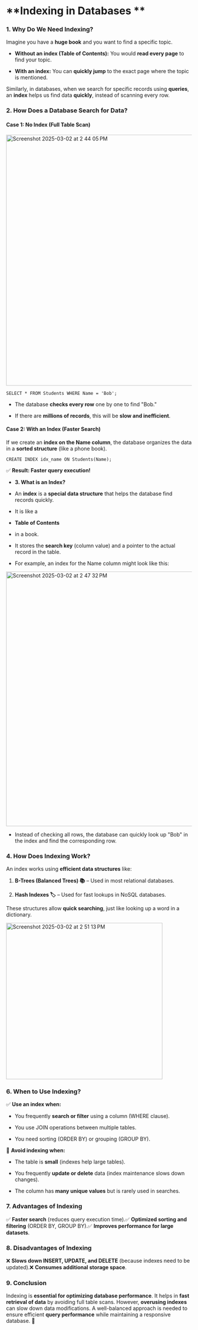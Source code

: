 **Indexing in Databases **
==========================================================

### **1\. Why Do We Need Indexing?**

Imagine you have a **huge book** and you want to find a specific topic.

*   **Without an index (Table of Contents):** You would **read every page** to find your topic.
    
*   **With an index:** You can **quickly jump** to the exact page where the topic is mentioned.
    

Similarly, in databases, when we search for specific records using **queries**, an **index** helps us find data **quickly**, instead of scanning every row.

### **2\. How Does a Database Search for Data?**

#### **Case 1: No Index (Full Table Scan)**


<img width="680" alt="Screenshot 2025-03-02 at 2 44 05 PM" src="https://github.com/user-attachments/assets/2ef02b5e-2c58-4e2f-aa24-2a06559108c6" />


```
SELECT * FROM Students WHERE Name = 'Bob';

```

*   The database **checks every row** one by one to find "Bob."
    
*   If there are **millions of records**, this will be **slow and inefficient**.
    

#### **Case 2: With an Index (Faster Search)**

If we create an **index on the Name column**, the database organizes the data in a **sorted structure** (like a phone book).

```
CREATE INDEX idx_name ON Students(Name);
```
✅ **Result: Faster query execution!**

*   **3\. What is an Index?**
    
*   An **index** is a **special data structure** that helps the database find records quickly.
    
*   It is like a
    
*   **Table of Contents**
    
*   in a book.
    
*   It stores the **search key** (column value) and a pointer to the actual record in the table.
    
*   For example, an index for the Name column might look like this:

   <img width="690" alt="Screenshot 2025-03-02 at 2 47 32 PM" src="https://github.com/user-attachments/assets/7e62348e-381b-48f9-be3e-e96dc5aa469c" />


*   Instead of checking all rows, the database can quickly look up "Bob" in the index and find the corresponding row.


  ### **4\. How Does Indexing Work?**

An index works using **efficient data structures** like:

1.  **B-Trees (Balanced Trees) 📚** – Used in most relational databases.
    
2.  **Hash Indexes 🏷️** – Used for fast lookups in NoSQL databases.
    

These structures allow **quick searching**, just like looking up a word in a dictionary.







<img width="424" alt="Screenshot 2025-03-02 at 2 51 13 PM" src="https://github.com/user-attachments/assets/8ab3eab0-32b3-4a40-a9ee-7faeddac1297" />



### **6\. When to Use Indexing?**

✅ **Use an index when:**

*   You frequently **search or filter** using a column (WHERE clause).
    
*   You use JOIN operations between multiple tables.
    
*   You need sorting (ORDER BY) or grouping (GROUP BY).
    

🚫 **Avoid indexing when:**

*   The table is **small** (indexes help large tables).
    
*   You frequently **update or delete** data (index maintenance slows down changes).
    
*   The column has **many unique values** but is rarely used in searches.
    

### **7\. Advantages of Indexing**

✅ **Faster search** (reduces query execution time).✅ **Optimized sorting and filtering** (ORDER BY, GROUP BY).✅ **Improves performance for large datasets**.

### **8\. Disadvantages of Indexing**

❌ **Slows down INSERT, UPDATE, and DELETE** (because indexes need to be updated).❌ **Consumes additional storage space**.

### **9\. Conclusion**

Indexing is **essential for optimizing database performance**. It helps in **fast retrieval of data** by avoiding full table scans. However, **overusing indexes** can slow down data modifications. A well-balanced approach is needed to ensure efficient **query performance** while maintaining a responsive database. 🚀
